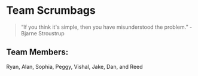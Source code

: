 # Team Scrumbags
>“If you think it's simple, then you have misunderstood the problem.” -Bjarne Stroustrup
>
## Team Members:
Ryan, Alan, Sophia, Peggy, Vishal, Jake, Dan, and Reed
